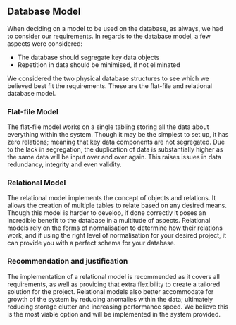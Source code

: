 ## Database Model

When deciding on a model to be used on the database, as always, we had to consider our requirements. In regards to the database model, a few aspects were considered:

- The database should segregate key data objects
- Repetition in data should be minimised, if not eliminated

We considered the two physical database structures to see which we believed best fit the requirements. These are the flat-file and relational database model.

### Flat-file Model

The flat-file model works on a single tabling storing all the data about everything within the system. Though it may be the simplest to set up, it has zero relations; meaning that key data components are not segregated. Due to the lack in segregation, the duplication of data is substantially higher as the same data will be input over and over again. This raises issues in data redundancy, integrity and even validity.

### Relational Model

The relational model implements the concept of objects and relations. It allows the creation of multiple tables to relate based on any desired means. Though this model is harder to develop, if done correctly it poses an incredible benefit to the database in a multitude of aspects. Relational models rely on the forms of normalisation to determine how their relations work, and if using the right level of normalisation for your desired project, it can provide you with a perfect schema for your database.


### Recommendation and justification

The implementation of a relational model is recommended as it covers all requirements, as well as providing that extra flexibility to create a tailored solution for the project. Relational models also better accommodate for growth of the system by reducing anomalies within the data; ultimately reducing storage clutter and increasing performance speed. We believe this is the most viable option and will be implemented in the system provided.